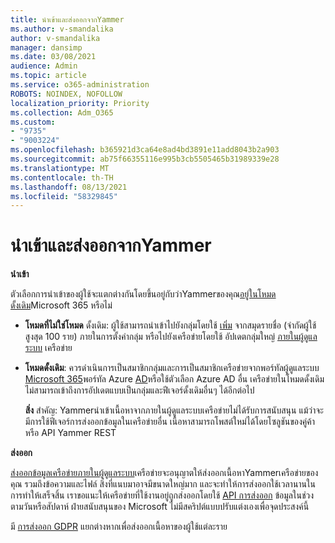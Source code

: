 ```yaml
---
title: นําเข้าและส่งออกจากYammer
ms.author: v-smandalika
author: v-smandalika
manager: dansimp
ms.date: 03/08/2021
audience: Admin
ms.topic: article
ms.service: o365-administration
ROBOTS: NOINDEX, NOFOLLOW
localization_priority: Priority
ms.collection: Adm_O365
ms.custom:
- "9735"
- "9003224"
ms.openlocfilehash: b365921d3ca64e8ad4bd3891e11add8043b2a903
ms.sourcegitcommit: ab75f66355116e995b3cb5505465b31989339e28
ms.translationtype: MT
ms.contentlocale: th-TH
ms.lasthandoff: 08/13/2021
ms.locfileid: "58329845"
---
```

# <a name="import-and-export-from-yammer"></a>นําเข้าและส่งออกจากYammer

**นําเข้า**

ตัวเลือกการนําเข้าของผู้ใช้จะแตกต่างกันโดยขึ้นอยู่กับว่าYammerของคุณ[อยู่ในโหมดดั้งเดิม](https://docs.microsoft.com/yammer/configure-your-yammer-network/overview-native-mode)Microsoft 365 หรือไม่

- **โหมดที่ไม่ใช่โหมด** ดั้งเดิม: ผู้ใช้สามารถนําเข้าไปยังกลุ่มโดยใช้ [เพิ่ม](https://support.microsoft.com/office/manage-yammer-community-members-75253554-d0f3-4148-b835-e6a9a8a0c294) จากสมุดรายชื่อ (จํากัดผู้ใช้สูงสุด 100 ราย) ภายในการตั้งค่ากลุ่ม หรือไปยังเครือข่ายโดยใช้ อัปเดตกลุ่มใหญ่ [ภายในผู้ดูแลระบบ](https://docs.microsoft.com/yammer/manage-yammer-users/add-block-or-remove-users) เครือข่าย
- **โหมดดั้งเดิม**: ควรดําเนินการเป็นสมาชิกกลุ่มและการเป็นสมาชิกเครือข่ายจากพอร์ทัลผู้ดูแลระบบ [Microsoft 365](https://docs.microsoft.com/microsoft-365/admin/add-users)พอร์ทัล Azure [AD](https://docs.microsoft.com/azure/active-directory/fundamentals/add-users-azure-active-directory)หรือใช้ตัวเลือก Azure AD อื่น เครือข่ายในโหมดดั้งเดิมไม่สามารถเข้าถึงการอัปเดตแบบเป็นกลุ่มและฟีเจอร์ดั้งเดิมอื่นๆ ได้อีกต่อไป

    **สิ่ง** สําคัญ: Yammerนําเข้าเนื้อหาจากภายในผู้ดูแลระบบเครือข่ายไม่ได้รับการสนับสนุน แม้ว่าจะมีการใช้ฟีเจอร์การส่งออกข้อมูลในเครือข่ายอื่น เนื้อหาสามารถโพสต์ใหม่ได้โดยโซลูชันของคู่ค้าหรือ API Yammer REST

**ส่งออก**

[ส่งออกข้อมูลเครือข่ายภายในผู้ดูแลระบบ](https://docs.microsoft.com/yammer/manage-security-and-compliance/export-yammer-enterprise-data)เครือข่ายจะอนุญาตให้ส่งออกเนื้อหาYammerเครือข่ายของคุณ รวมถึงข้อความและไฟล์ สิ่งที่แนบมาอาจมีขนาดใหญ่มาก และจะทําให้การส่งออกใช้เวลานานในการทําให้เสร็จสิ้น เราขอแนะให้เครือข่ายที่ใช้งานอยู่ถูกส่งออกโดยใช้ [API การส่งออก](https://developer.yammer.com/docs/data-export-api) ข้อมูลในช่วงตามวันหรือสัปดาห์ ฝ่ายสนับสนุนของ Microsoft ไม่มีสคริปต์แบบปรับแต่งเองเพื่อจุดประสงค์นี้

มี [การส่งออก GDPR](https://docs.microsoft.com/yammer/manage-security-and-compliance/gdpr-requests-in-yammer-enterprise) แยกต่างหากเพื่อส่งออกเนื้อหาของผู้ใช้แต่ละราย